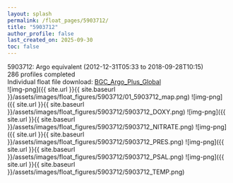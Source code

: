 ```yaml
---
layout: splash
permalink: /float_pages/5903712/
title: "5903712"
author_profile: false
last_created_on: 2025-09-30
toc: false
---
```

 
5903712: Argo equivalent (2012-12-31T05:33 to 2018-09-28T10:15)\
286 profiles completed\
Individual float file download: [BGC_Argo_Plus_Global](https://ftp.soest.hawaii.edu/bgc_argo_plus/Individual_Floats/outliers_removed/5903712_Sprof_processed.nc)\
![img-png]({{ site.url }}{{ site.baseurl }}/assets/images/float_figures/5903712/01_5903712_map.png)
![img-png]({{ site.url }}{{ site.baseurl }}/assets/images/float_figures/5903712/5903712_DOXY.png)
![img-png]({{ site.url }}{{ site.baseurl }}/assets/images/float_figures/5903712/5903712_NITRATE.png)
![img-png]({{ site.url }}{{ site.baseurl }}/assets/images/float_figures/5903712/5903712_PRES.png)
![img-png]({{ site.url }}{{ site.baseurl }}/assets/images/float_figures/5903712/5903712_PSAL.png)
![img-png]({{ site.url }}{{ site.baseurl }}/assets/images/float_figures/5903712/5903712_TEMP.png)
